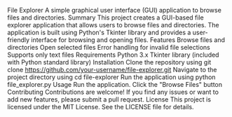 File Explorer
A simple graphical user interface (GUI) application to browse files and directories.
Summary
This project creates a GUI-based file explorer application that allows users to browse files and directories. The application is built using Python's Tkinter library and provides a user-friendly interface for browsing and opening files.
Features
Browse files and directories
Open selected files
Error handling for invalid file selections
Supports only text files
Requirements
Python 3.x
Tkinter library (included with Python standard library)
Installation
Clone the repository using git clone https://github.com/your-username/file-explorer.git
Navigate to the project directory using cd file-explorer
Run the application using python file_explorer.py
Usage
Run the application.
Click the "Browse Files" button
Contributing
Contributions are welcome! If you find any issues or want to add new features, please submit a pull request.
License
This project is licensed under the MIT License. See the LICENSE file for details.

